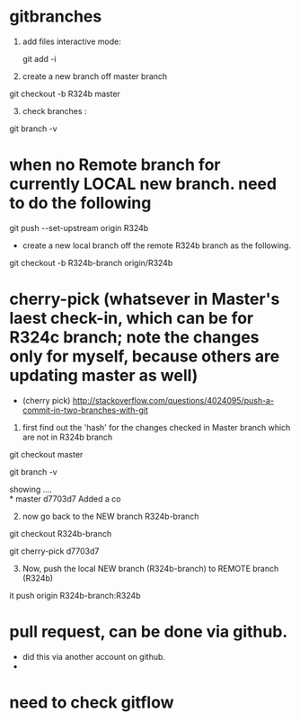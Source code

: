 # gitbranches
1. add files interactive mode:

   git add -i 


2. create a new branch off master branch 

git checkout -b R324b master

3. check branches :

git branch -v

# when no Remote branch for currently LOCAL new branch.  need to do the following
git push --set-upstream origin R324b


* create a new local branch off the remote R324b branch as the following.

git checkout -b R324b-branch origin/R324b



# cherry-pick (whatsever in Master's laest check-in, which can be for R324c branch;  note the changes only for myself,  because others are updating master as well)

* (cherry pick)  http://stackoverflow.com/questions/4024095/push-a-commit-in-two-branches-with-git

1. first find out the 'hash' for the changes checked in Master branch which are not in R324b branch 

git checkout master

git branch -v

   showing ....   
                * master       d7703d7 Added a co

2. now go back to the NEW branch  R324b-branch

git checkout R324b-branch

git cherry-pick d7703d7 


3. Now, push the local NEW branch (R324b-branch) to REMOTE branch (R324b) 

it push origin R324b-branch:R324b


# pull request, can be done via github.

* did this via another account on github.  
* 


# need to check gitflow







